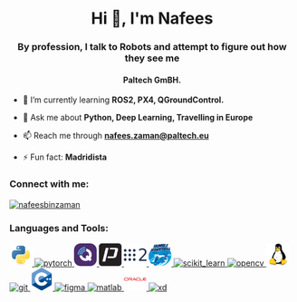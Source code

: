 <h1 align="center">Hi 👋, I'm Nafees</h1>
<h3 align="center">By profession, I talk to Robots and attempt to figure out how they see me</h3>
<h4 align="center">Paltech GmBH.</h4>


- 🌱 I’m currently learning **ROS2, PX4, QGroundControl.**

- 💬 Ask me about **Python, Deep Learning, Travelling in Europe**

- 📫 Reach me through **nafees.zaman@paltech.eu**

- ⚡ Fun fact: **Madridista**

<h3 align="left">Connect with me:</h3>
<p align="left">
<a href="https://linkedin.com/in/nafeesbinzaman" target="blank"><img align="center" src="https://raw.githubusercontent.com/rahuldkjain/github-profile-readme-generator/master/src/images/icons/Social/linked-in-alt.svg" alt="nafeesbinzaman" height="30" width="40" /></a>
<!--- <a href="https://stackoverflow.com/users/11869160/nafees" target="blank"><img align="center" src="https://raw.githubusercontent.com/rahuldkjain/github-profile-readme-generator/master/src/images/icons/Social/stack-overflow.svg" alt="user:11869160" height="30" width="40" /></a> 
<a href="https://leetcode.com/Nafees_12/" target="blank"><img align="center" src="https://raw.githubusercontent.com/rahuldkjain/github-profile-readme-generator/master/src/images/icons/Social/leet-code.svg" alt="noobysavage" height="30" width="40" /></a> -->
</p>

<h3 align="left">Languages and Tools:</h3>
<p align="left"> <a href="https://www.python.org" target="_blank" rel="noreferrer"> <img src="https://raw.githubusercontent.com/devicons/devicon/master/icons/python/python-original.svg" alt="python" width="40" height="40"/> </a>
  <a href="https://pytorch.org/" target="_blank" rel="noreferrer"> <img src="https://www.vectorlogo.zone/logos/pytorch/pytorch-icon.svg" alt="pytorch" width="40" height="40"/> </a>
  <a href="http://qgroundcontrol.com/" target="_blank" rel="noreferrer"> <img src="/resources/qgc.png" alt="QGC" width="40" height="40"/> </a>
   <a href="https://docs.px4.io/main/en/" target="_blank" rel="noreferrer"> <img src="/resources/px.svg" alt="PX4" width="40" height="40"/> </a>
   <a href="https://docs.ros.org/en/humble/index.html" target="_blank" rel="noreferrer"> <img src="/resources/r2.png" alt="ROS2" width="40" height="40"/> </a>
  <a href="https://docs.ros.org/en/humble/index.html" target="_blank" rel="noreferrer"> <img src="/resources/ros2.png" alt="Humble" width="40" height="40"/> </a>
   <a href="https://scikit-learn.org/" target="_blank" rel="noreferrer"> <img src="https://upload.wikimedia.org/wikipedia/commons/0/05/Scikit_learn_logo_small.svg" alt="scikit_learn" width="40" height="40"/> </a>
  <a href="https://opencv.org/" target="_blank" rel="noreferrer"> <img src="https://www.vectorlogo.zone/logos/opencv/opencv-icon.svg" alt="opencv" width="40" height="40"/> </a>
  <a href="https://www.linux.org/" target="_blank" rel="noreferrer"> <img src="https://raw.githubusercontent.com/devicons/devicon/master/icons/linux/linux-original.svg" alt="linux" width="40" height="40"/> </a>
  <a href="https://git-scm.com/" target="_blank" rel="noreferrer"> <img src="https://www.vectorlogo.zone/logos/git-scm/git-scm-icon.svg" alt="git" width="40" height="40"/> </a>
<a href="https://www.w3schools.com/cpp/" target="_blank" rel="noreferrer"> <img src="https://raw.githubusercontent.com/devicons/devicon/master/icons/cplusplus/cplusplus-original.svg" alt="cplusplus" width="40" height="40"/> </a>
  <a href="https://www.figma.com/" target="_blank" rel="noreferrer"> <img src="https://www.vectorlogo.zone/logos/figma/figma-icon.svg" alt="figma" width="40" height="40"/> </a>
  <a href="https://www.mathworks.com/" target="_blank" rel="noreferrer"> <img src="https://upload.wikimedia.org/wikipedia/commons/2/21/Matlab_Logo.png" alt="matlab" width="40" height="40"/> </a>
  <a href="https://www.oracle.com/" target="_blank" rel="noreferrer"> <img src="https://raw.githubusercontent.com/devicons/devicon/master/icons/oracle/oracle-original.svg" alt="oracle" width="40" height="40"/> </a>
  <a href="https://www.adobe.com/products/xd.html" target="_blank" rel="noreferrer"> <img src="https://cdn.worldvectorlogo.com/logos/adobe-xd.svg" alt="xd" width="40" height="40"/> </a> </p>





